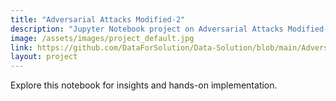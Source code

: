 ```yaml
---
title: "Adversarial Attacks Modified-2"
description: "Jupyter Notebook project on Adversarial Attacks Modified-2."
image: /assets/images/project_default.jpg
link: https://github.com/DataForSolution/Data-Solution/blob/main/Adversarial_Attacks_modified-2.ipynb
layout: project
---
```


Explore this notebook for insights and hands-on implementation.
